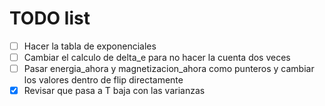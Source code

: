 # TODO list
- [ ] Hacer la tabla de exponenciales
- [ ] Cambiar el calculo de delta_e para no hacer la cuenta dos veces
- [ ] Pasar energia_ahora y magnetizacion_ahora como punteros y cambiar los valores dentro de flip directamente
- [x] Revisar que pasa a T baja con las varianzas
